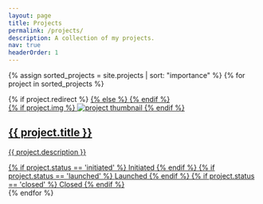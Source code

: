 ```yaml
---
layout: page
title: Projects
permalink: /projects/
description: A collection of my projects.
nav: true
headerOrder: 1
---
```


<div class="projects grid">

  {% assign sorted_projects = site.projects | sort: "importance" %}
  {% for project in sorted_projects %}
  <div class="grid-item">
    {% if project.redirect %}
    <a href="{{ project.redirect }}" target="_blank">
    {% else %}
    <a href="{{ project.url | relative_url }}">
    {% endif %}
      <div class="card hoverable">
        {% if project.img %}
        <img src="{{ project.img | relative_url }}" alt="project thumbnail">
        {% endif %}
        <div class="card-body">
          <h2 class="card-title">{{ project.title }}</h2>
          <p class="card-text">{{ project.description }}</p>
          {% if project.status == 'initiated' %}
          <span class="badge bg-success">Initiated</span>
          {% endif %}
          {% if project.status == 'launched' %}
          <span class="badge bg-primary">Launched</span>
          {% endif %}
          {% if project.status == 'closed' %}
          <span class="badge bg-dark">Closed</span>
          {% endif %}
          <!-- <div class="row ml-1 mr-1 p-0">
            {% if project.github %}
            <div class="github-icon">
              <div class="icon" data-toggle="tooltip" title="Code Repository">
                <a href="{{ project.github }}" target="_blank"><i class="fab fa-github gh-icon"></i></a>
              </div>
              {% if project.github_stars %}
              <span class="stars" data-toggle="tooltip" title="GitHub Stars">
                <i class="fas fa-star"></i>
                <span id="{{ project.github_stars }}-stars"></span>
              </span>
              {% endif %}
            </div>
            {% endif %}
          </div> -->
        </div>
      </div>
    </a>
  </div>
{% endfor %}

</div>
